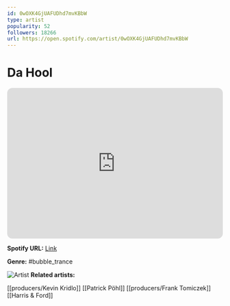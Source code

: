 ```yaml
---
id: 0wOXK4GjUAFUDhd7mvKBbW
type: artist
popularity: 52
followers: 18266
url: https://open.spotify.com/artist/0wOXK4GjUAFUDhd7mvKBbW
---
```

# Da Hool

<iframe style="border-radius:12px" src="https://open.spotify.com/embed/artist/0wOXK4GjUAFUDhd7mvKBbW" width="100%" height="352" frameBorder="0" allowfullscreen="" allow="autoplay; clipboard-write; encrypted-media; fullscreen; picture-in-picture" loading="lazy"></iframe>

**Spotify URL:** [Link](https://open.spotify.com/artist/0wOXK4GjUAFUDhd7mvKBbW)

**Genre:**  #bubble_trance

![Artist](https://i.scdn.co/image/ab6761610000e5ebe209f1f7c426a7d99e9b0a3c)
**Related artists:**

[[producers/Kevin Kridlo]]
[[Patrick Pöhl]]
[[producers/Frank Tomiczek]]
[[Harris & Ford]]
